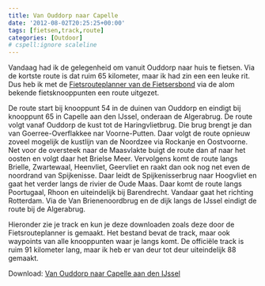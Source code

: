 ```yaml
---
title: Van Ouddorp naar Capelle
date: '2012-08-02T20:25:25+00:00'
tags: [fietsen,track,route]
categories: [Outdoor]
# cspell:ignore scaleline
---
```


Vandaag had ik de gelegenheid om vanuit Ouddorp naar huis te fietsen. Via de kortste route is dat ruim 65 kilometer, maar ik had zin een een leuke rit. Dus heb ik met de [Fietsrouteplanner van de Fietsersbond](http://www.fietsersbond.nl/fietsrouteplanner) via de alom bekende fietsknooppunten een route uitgezet.

De route start bij knooppunt 54 in de duinen van Ouddorp en eindigt bij knooppunt 65 in Capelle aan den IJssel, onderaan de Algerabrug. De route volgt vanaf Ouddorp de kust tot de Haringvlietbrug. Die brug brengt je dan van Goerree-Overflakkee nar Voorne-Putten. Daar volgt de route opnieuw zoveel mogelijk de kustlijn van de Noordzee via Rockanje en Oostvoorne. Net voor de oversteek naar de Maasvlakte buigt de route dan af naar het oosten en volgt daar het Brielse Meer. Vervolgens komt de route langs Brielle, Zwartewaal, Heenvliet, Geervliet en raakt dan ook nog net even de noordrand van Spijkenisse. Daar leidt de Spijkenisserbrug naar Hoogvliet en gaat het verder langs de rivier de Oude Maas. Daar komt de route langs Poortugaal, Rhoon en uiteindelijk bij Barendrecht. Vandaar gaat het richting Rotterdam. Via de Van Brienenoordbrug en de dijk langs de IJssel eindigt de route bij de Algerabrug.

Hieronder zie je track en kun je deze downloaden zoals deze door de Fietsrouteplanner is gemaakt. Het bestand bevat de track, maar ook waypoints van alle knooppunten waar je langs komt. De officiële track is ruim 91 kilometer lang, maar ik heb er van deur tot deur uiteindelijk 88 gemaakt.

Download: [Van Ouddorp naar Capelle aan den IJssel](/wp-content/uploads/2012/08/VanOuddorpNaarCapelle.gpx)

<!-- [osm\_map lat=”51.877″ long=”4.247″ zoom=”10″ width=”600″ height=”450″ gpx\_file=”/wp-content/uploads/2012/08/VanOuddorpNaarCapelle.gpx” gpx\_colour=”red” map\_border=”thin solid black” control=”scaleline” theme=”ol” type=”Mapnik”] -->
